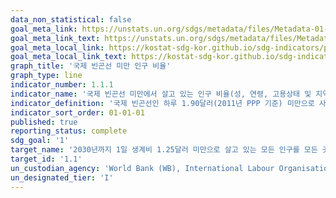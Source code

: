 ```yaml
---
data_non_statistical: false
goal_meta_link: https://unstats.un.org/sdgs/metadata/files/Metadata-01-01-01a.pdf
goal_meta_link_text: https://unstats.un.org/sdgs/metadata/files/Metadata-01-01-01a.pdf
goal_meta_local_link: https://kostat-sdg-kor.github.io/sdg-indicators/public/data/Metadata-01-01-01_KOR.pdf
goal_meta_local_link_text: https://kostat-sdg-kor.github.io/sdg-indicators/public/data/Metadata-01-01-01_KOR.pdf
graph_title: '국제 빈곤선 미만 인구 비율'
graph_type: line
indicator_number: 1.1.1
indicator_name: '국제 빈곤선 미만에서 살고 있는 인구 비율(성, 연령, 고용상태 및 지역별)'
indicator_definition: '국제 빈곤선인 하루 1.90달러(2011년 PPP 기준) 미만으로 사는 인구의 비율'
indicator_sort_order: 01-01-01
published: true
reporting_status: complete
sdg_goal: '1'
target_name: '2030년까지 1일 생계비 1.25달러 미만으로 살고 있는 모든 인구를 모든 곳에서 종식'
target_id: '1.1'
un_custodian_agency: 'World Bank (WB), International Labour Organisation (ILO)'
un_designated_tier: 'I'
---
```

